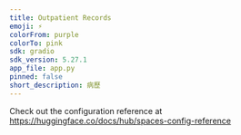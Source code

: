```yaml
---
title: Outpatient Records
emoji: ⚡
colorFrom: purple
colorTo: pink
sdk: gradio
sdk_version: 5.27.1
app_file: app.py
pinned: false
short_description: 病歷
---
```


Check out the configuration reference at https://huggingface.co/docs/hub/spaces-config-reference
